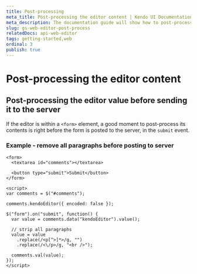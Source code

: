 ```yaml
---
title: Post-processing
meta_title: Post-processing the editor content | Kendo UI Documentation
meta_description: The documentation guide will show how to post-process the Editor content so that it fits your needs.
slug: gs-web-editor-post-process
relatedDocs: api-web-editor
tags: getting-started,web
ordinal: 3
publish: true
---
```


# Post-processing the editor content

## Post-processing the editor value before sending it to the server

If the editor is within a `<form>` element, a good moment to post-process its contents is right before the form is posted to the server, in the `submit` event.

### Example - remove all paragraphs before posting to server
    <form>
      <textarea id="comments"></textarea>

      <button type="submit">Submit</button>
    </form>

    <script>
    var comments = $("#comments");

    comments.kendoEditor({ encoded: false });

    $("form").on("submit", function() {
      var value = comments.data("kendoEditor").value();

      // strip all paragraphs
      value = value
        .replace(/<p[^>]*>/g, "")
        .replace(/<\/p>/g, "<br />");

      comments.val(value);
    });
    </script>

